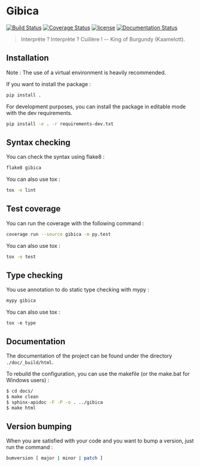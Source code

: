 # Gibica

[![Build Status](https://travis-ci.org/matthieugouel/gibica.svg?branch=master)](https://travis-ci.org/matthieugouel/gibica)
[![Coverage Status](https://img.shields.io/coveralls/github/matthieugouel/gibica.svg)](https://coveralls.io/github/matthieugouel/gibica?branch=master)
[![license](https://img.shields.io/github/license/matthieugouel/gibica.svg)](https://github.com/matthieugouel/gibica/blob/master/LICENSE)
[![Documentation Status](https://readthedocs.org/projects/gibica/badge/?version=latest)](http://gibica.readthedocs.io/en/latest/?badge=latest)

> Interprète ? Interprète ? Cuillère ! -- King of Burgundy (Kaamelott).

## Installation

Note : The use of a virtual environment is heavily recommended.

If you want to install the package :

```bash
pip install .
```

For development purposes, you can install the package in editable mode with the dev requirements.

```bash
pip install -e . -r requirements-dev.txt
```

## Syntax checking

You can check the syntax using flake8 :

```bash
flake8 gibica
```

You can also use tox :

```bash
tox -e lint
```

## Test coverage

You can run the coverage with the following command :

```bash
coverage run --source gibica -m py.test
```

You can also use tox :

```bash
tox -e test
```

## Type checking

You use annotation to do static type checking with mypy :

```bash
mypy gibica
```

You can also use tox :

```
tox -e type
```

## Documentation

The documentation of the project can be found under the directory `./doc/_build/html`.

To rebuild the configuration, you can use the makefile (or the make.bat for Windows users) :

```bash
$ cd docs/
$ make clean
$ sphinx-apidoc -F -P -o . ../gibica
$ make html
```

## Version bumping

When you are satisfied with your code and you want to bump a version, just run the command :

```bash
bumversion [ major | minor | patch ]
```
